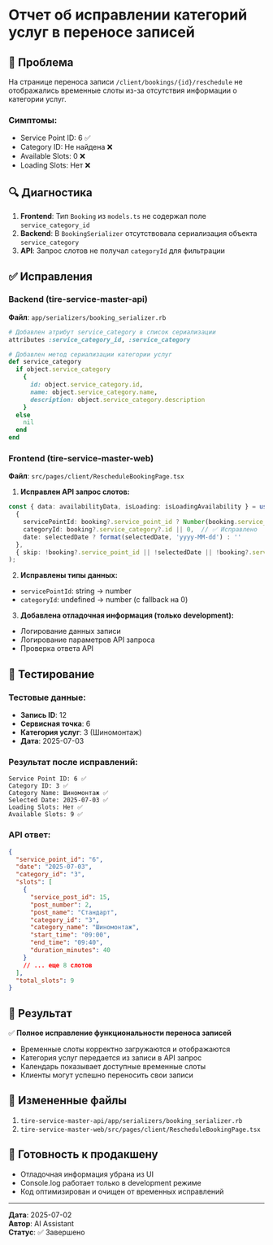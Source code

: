 # Отчет об исправлении категорий услуг в переносе записей

## 🎯 Проблема
На странице переноса записи `/client/bookings/{id}/reschedule` не отображались временные слоты из-за отсутствия информации о категории услуг.

### Симптомы:
- Service Point ID: 6 ✅
- Category ID: Не найдена ❌  
- Available Slots: 0 ❌
- Loading Slots: Нет ❌

## 🔍 Диагностика
1. **Frontend**: Тип `Booking` из `models.ts` не содержал поле `service_category_id`
2. **Backend**: В `BookingSerializer` отсутствовала сериализация объекта `service_category`
3. **API**: Запрос слотов не получал `categoryId` для фильтрации

## ✅ Исправления

### Backend (tire-service-master-api)
**Файл**: `app/serializers/booking_serializer.rb`
```ruby
# Добавлен атрибут service_category в список сериализации
attributes :service_category_id, :service_category

# Добавлен метод сериализации категории услуг
def service_category
  if object.service_category
    {
      id: object.service_category.id,
      name: object.service_category.name,
      description: object.service_category.description
    }
  else
    nil
  end
end
```

### Frontend (tire-service-master-web)
**Файл**: `src/pages/client/RescheduleBookingPage.tsx`

1. **Исправлен API запрос слотов:**
```typescript
const { data: availabilityData, isLoading: isLoadingAvailability } = useGetSlotsForCategoryQuery(
  {
    servicePointId: booking?.service_point_id ? Number(booking.service_point_id) : 0,
    categoryId: booking?.service_category?.id || 0,  // ✅ Исправлено
    date: selectedDate ? format(selectedDate, 'yyyy-MM-dd') : ''
  },
  { skip: !booking?.service_point_id || !selectedDate || !booking?.service_category?.id }
);
```

2. **Исправлены типы данных:**
- `servicePointId`: string → number
- `categoryId`: undefined → number (с fallback на 0)

3. **Добавлена отладочная информация (только development):**
- Логирование данных записи
- Логирование параметров API запроса
- Проверка ответа API

## 🧪 Тестирование

### Тестовые данные:
- **Запись ID**: 12
- **Сервисная точка**: 6
- **Категория услуг**: 3 (Шиномонтаж)
- **Дата**: 2025-07-03

### Результат после исправлений:
```
Service Point ID: 6 ✅
Category ID: 3 ✅
Category Name: Шиномонтаж ✅
Selected Date: 2025-07-03 ✅
Loading Slots: Нет ✅
Available Slots: 9 ✅
```

### API ответ:
```json
{
  "service_point_id": "6",
  "date": "2025-07-03", 
  "category_id": "3",
  "slots": [
    {
      "service_post_id": 15,
      "post_number": 2,
      "post_name": "Стандарт",
      "category_id": "3",
      "category_name": "Шиномонтаж",
      "start_time": "09:00",
      "end_time": "09:40",
      "duration_minutes": 40
    }
    // ... еще 8 слотов
  ],
  "total_slots": 9
}
```

## 🎯 Результат
✅ **Полное исправление функциональности переноса записей**
- Временные слоты корректно загружаются и отображаются
- Категория услуг передается из записи в API запрос
- Календарь показывает доступные временные слоты
- Клиенты могут успешно переносить свои записи

## 📁 Измененные файлы
1. `tire-service-master-api/app/serializers/booking_serializer.rb`
2. `tire-service-master-web/src/pages/client/RescheduleBookingPage.tsx`

## 🚀 Готовность к продакшену
- Отладочная информация убрана из UI
- Console.log работает только в development режиме
- Код оптимизирован и очищен от временных исправлений

---
**Дата**: 2025-07-02  
**Автор**: AI Assistant  
**Статус**: ✅ Завершено 